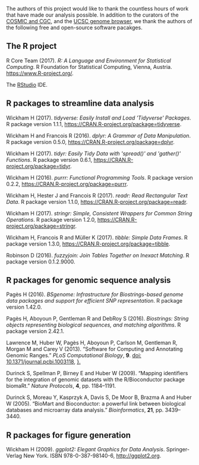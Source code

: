 The authors of this project would like to thank the countless hours of work that have made our analysis possible. In addition to the curators of the [COSMIC and CGC](https://doi.org/10.1093/nar/gkw1121), and the [UCSC genome browser](https://genome.ucsc.edu), we thank the authors of the following free and open-source software pacakges.

The R project
-------------

<p>
R Core Team (2017). <em>R: A Language and Environment for Statistical Computing</em>. R Foundation for Statistical Computing, Vienna, Austria. <a href="https://www.R-project.org/">https://www.R-project.org/</a>.
</p>

The [RStudio](https://www.rstudio.com) IDE.

R packages to streamline data analysis
--------------------------------------

<p>
Wickham H (2017). <em>tidyverse: Easily Install and Load 'Tidyverse' Packages</em>. R package version 1.1.1, <a href="https://CRAN.R-project.org/package=tidyverse">https://CRAN.R-project.org/package=tidyverse</a>.
</p>
<p>
Wickham H and Francois R (2016). <em>dplyr: A Grammar of Data Manipulation</em>. R package version 0.5.0, <a href="https://CRAN.R-project.org/package=dplyr">https://CRAN.R-project.org/package=dplyr</a>.
</p>
<p>
Wickham H (2017). <em>tidyr: Easily Tidy Data with 'spread()' and 'gather()' Functions</em>. R package version 0.6.1, <a href="https://CRAN.R-project.org/package=tidyr">https://CRAN.R-project.org/package=tidyr</a>.
</p>
<p>
Wickham H (2016). <em>purrr: Functional Programming Tools</em>. R package version 0.2.2, <a href="https://CRAN.R-project.org/package=purrr">https://CRAN.R-project.org/package=purrr</a>.
</p>
<p>
Wickham H, Hester J and Francois R (2017). <em>readr: Read Rectangular Text Data</em>. R package version 1.1.0, <a href="https://CRAN.R-project.org/package=readr">https://CRAN.R-project.org/package=readr</a>.
</p>
<p>
Wickham H (2017). <em>stringr: Simple, Consistent Wrappers for Common String Operations</em>. R package version 1.2.0, <a href="https://CRAN.R-project.org/package=stringr">https://CRAN.R-project.org/package=stringr</a>.
</p>
<p>
Wickham H, Francois R and Müller K (2017). <em>tibble: Simple Data Frames</em>. R package version 1.3.0, <a href="https://CRAN.R-project.org/package=tibble">https://CRAN.R-project.org/package=tibble</a>.
</p>
<p>
Robinson D (2016). <em>fuzzyjoin: Join Tables Together on Inexact Matching</em>. R package version 0.1.2.9000.
</p>

R packages for genomic sequence analysis
----------------------------------------

<p>
Pagès H (2016). <em>BSgenome: Infrastructure for Biostrings-based genome data packages and support for efficient SNP representation</em>. R package version 1.42.0.
</p>
<p>
Pagès H, Aboyoun P, Gentleman R and DebRoy S (2016). <em>Biostrings: String objects representing biological sequences, and matching algorithms</em>. R package version 2.42.1.
</p>
<p>
Lawrence M, Huber W, Pagès H, Aboyoun P, Carlson M, Gentleman R, Morgan M and Carey V (2013). “Software for Computing and Annotating Genomic Ranges.” <em>PLoS Computational Biology</em>, <b>9</b>. <a href="http://doi.org/10.1371/journal.pcbi.1003118">doi: 10.1371/journal.pcbi.1003118</a>, <a href="http://www.ploscompbiol.org/article/info%3Adoi%2F10.1371%2Fjournal.pcbi.1003118}."><http://www.ploscompbiol.org/article/info%3Adoi%2F10.1371%2Fjournal.pcbi.1003118>}.</a>
</p>
<p>
Durinck S, Spellman P, Birney E and Huber W (2009). “Mapping identifiers for the integration of genomic datasets with the R/Bioconductor package biomaRt.” <em>Nature Protocols</em>, <b>4</b>, pp. 1184–1191.
</p>
<p>
Durinck S, Moreau Y, Kasprzyk A, Davis S, De Moor B, Brazma A and Huber W (2005). “BioMart and Bioconductor: a powerful link between biological databases and microarray data analysis.” <em>Bioinformatics</em>, <b>21</b>, pp. 3439–3440.
</p>

R packages for figure generation
--------------------------------

<p>
Wickham H (2009). <em>ggplot2: Elegant Graphics for Data Analysis</em>. Springer-Verlag New York. ISBN 978-0-387-98140-6, <a href="http://ggplot2.org">http://ggplot2.org</a>.
</p>

